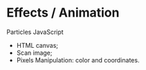 # Effects / Animation
Particles JavaScript
- HTML canvas;
- Scan image;
- Pixels Manipulation: color and coordinates.

